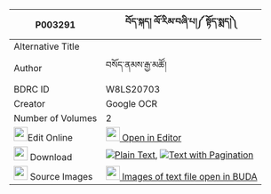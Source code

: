 |P003291|བོད་སྐད། ལོ་རིམ་བཞི་པ།༼ སྟོད་སྨད།༽ 
| --- | --- 
|Alternative Title |
|Author| བསོད་ནམས་རྒྱ་མཚོ།
|BDRC ID | W8LS20703
|Creator | Google OCR
|Number of Volumes| 2
|<img width="25" src="https://img.icons8.com/color/25/000000/edit-property.png">Edit Online| [<img width="25" src="https://avatars.githubusercontent.com/u/45091458?s=200&v=4"> Open in Editor](http://editor.openpecha.org/P003291)
|<img width="25" src="https://img.icons8.com/fluent/48/000000/download-2.png"/>  Download | [![](https://img.icons8.com/color/20/000000/txt.png)Plain Text](https://github.com/Openpecha/P003291/releases/download/v1/boke_lorim_shyipa_tome_plain_P003291.zip), [![](https://img.icons8.com/color/20/000000/txt.png)Text with Pagination](https://github.com/Openpecha/P003291/releases/download/v1/boke_lorim_shyipa_tome_pages_P003291.zip)
|<img width="25" src="https://img.icons8.com/plasticine/100/000000/pictures-folder.png"/>  Source Images | [<img width="25" src="https://library.bdrc.io/icons/BUDA-small.svg"> Images of text file open in BUDA](https://library.bdrc.io/show/bdr:W8LS20703)